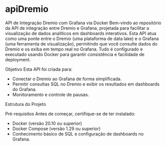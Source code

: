 # apiDremio
API de Integração Dremio com Grafana via Docker
Bem-vindo ao repositório da API de integração entre Dremio e Grafana, projetada para facilitar a visualização de dados analíticos em dashboards interativos. Esta API atua como uma ponte entre o Dremio (uma plataforma de data lake) e o Grafana (uma ferramenta de visualização), permitindo que você consulte dados do Dremio e os exiba em tempo real no Grafana. Tudo é configurado e executado usando Docker para garantir consistência e facilidade de deployment.

Objetivo
Esta API foi criada para:

- Conectar o Dremio ao Grafana de forma simplificada.
- Permitir consultas SQL no Dremio e exibir os resultados em dashboards do Grafana.
- Monitoramento e controle de pausas.

Estrutura do Projeto



Pré-requisitos
Antes de começar, certifique-se de ter instalado:

- Docker (versão 20.10 ou superior)
- Docker Compose (versão 1.29 ou superior)
- Conhecimento básico de SQL e configuração de dashboards no Grafana.
